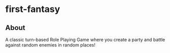 # first-fantasy

## About
A classic turn-based Role Playing Game where you create a party and battle
against random enemies in random places!
